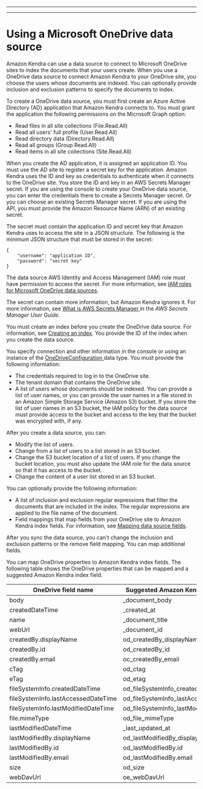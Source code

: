 --------

--------

# Using a Microsoft OneDrive data source<a name="data-source-onedrive"></a>

Amazon Kendra can use a data source to connect to Microsoft OneDrive sites to index the documents that your users create\. When you use a OneDrive data source to connect Amazon Kendra to your OneDrive site, you choose the users whose documents are indexed\. You can optionally provide inclusion and exclusion patterns to specify the documents to index\.

To create a OneDrive data source, you must first create an Azure Active Directory \(AD\) application that Amazon Kendra connects to\. You must grant the application the following permissions on the Microsoft Graph option:
+ Read files in all site collections \(File\.Read\.All\)
+ Read all users' full profile \(User\.Read\.All\)
+ Read directory data \(Directory\.Read\.All\)
+ Read all groups \(Group\.Read\.All\)
+ Read items in all site collections \(Site\.Read\.All\)

When you create the AD application, it is assigned an application ID\. You must use the AD site to register a secret key for the application\. Amazon Kendra uses the ID and key as credentials to authenticate when it connects to the OneDrive site\. You store the ID and key in an AWS Secrets Manager secret\. If you are using the console to create your OneDrive data source, you can enter the credentials there to create a Secrets Manager secret\. Or you can choose an existing Secrets Manager secret\. If you are using the API, you must provide the Amazon Resource Name \(ARN\) of an existing secret\.

The secret must contain the application ID and secret key that Amazon Kendra uses to access the site in a JSON structure\. The following is the minimum JSON structure that must be stored in the secret:

```
{
    "username": "application ID",
    "password": "secret key"
}
```

The data source AWS Identity and Access Management \(IAM\) role must have permission to access the secret\. For more information, see [IAM roles for Microsoft OneDrive data sources](iam-roles.md#iam-roles-ds-on)\.

The secret can contain more information, but Amazon Kendra ignores it\. For more information, see [ What is AWS Secrets Manager ](https://docs.aws.amazon.com/secretsmanager/latest/userguide/intro.html) in the *AWS Secrets Manager User Guide*\.

You must create an index before you create the OneDrive data source\. For information, see [Creating an index](create-index.md)\. You provide the ID of the index when you create the data source\.

You specify connection and other information in the console or using an instance of the [ OneDriveConfiguration ](API_OneDriveConfiguration.md) data type\. You must provide the following information: 
+ The credentials required to log in to the OneDrive site\.
+ The tenant domain that contains the OneDrive site\.
+ A list of users whose documents should be indexed\. You can provide a list of user names, or you can provide the user names in a file stored in an Amazon Simple Storage Service \(Amazon S3\) bucket\. If you store the list of user names in an S3 bucket, the IAM policy for the data source must provide access to the bucket and access to the key that the bucket was encrypted with, if any\.

After you create a data source, you can:
+ Modify the list of users\.
+ Change from a list of users to a list stored in an S3 bucket\.
+ Change the S3 bucket location of a list of users\. If you change the bucket location, you must also update the IAM role for the data source so that it has access to the bucket\.
+ Change the content of a user list stored in an S3 bucket\.

You can optionally provide the following information:
+ A list of inclusion and exclusion regular expressions that filter the documents that are included in the index\. The regular expressions are applied to the file name of the document\.
+ Field mappings that map fields from your OneDrive site to Amazon Kendra index fields\. For information, see [Mapping data source fields](field-mapping.md)\.

After you sync the data source, you can't change the inclusion and exclusion patterns or the remove field mapping\. You can map additional fields\.

You can map OneDrive properties to Amazon Kendra index fields\. The following table shows the OneDrive properties that can be mapped and a suggested Amazon Kendra index field\.


| OneDrive field name | Suggested Amazon Kendra field name | 
| --- | --- | 
| body | \_document\_body | 
| createdDateTime | \_created\_at | 
| name | \_document\_title | 
| webUrl | \_document\_id | 
| createdBy\.displayName | od\_createdBy\_displayName | 
| createdBy\.id | od\_createdBy\_id | 
| createdBy\.email | oc\_createdBy\_email | 
| cTag | od\_ctag | 
| eTag | od\_etag | 
| fileSystemInfo\.createdDateTime | od\_fileSystemInfo\_createdDateTime | 
| fileSystemInfo\.lastAccessedDateTime | od\_fileSystemInfo\_lastAccessedDateTime | 
| fileSystemInfo\.lastModifiedDateTime | od\_fileSystemInfo\_lastModifiedDateTime | 
| file\.mimeType | od\_file\_mimeType | 
| lastModifiedDateTime | \_last\_updated\_at | 
| lastModifiedBy\.displayName | od\_lastModifiedBy\_displayName | 
| lastModifiedBy\.id | od\_lastModifiedBy\.id | 
| lastModifiedBy\.email | od\_lastModifiedBy\.email | 
| size | od\_size | 
| webDavUrl | oe\_webDavUrl | 
